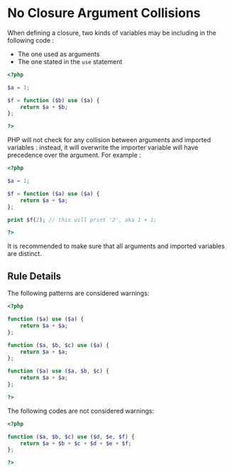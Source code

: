 <!-- Good Practices -->
# No Closure Argument Collisions

When defining a closure, two kinds of variables may be including in the following code : 
* The one used as arguments
* The one stated in the `use` statement

```php
<?php

$a = 1;

$f = function ($b) use ($a) {
	return $a + $b;
};

?>
```

PHP will not check for any collision between arguments and imported variables : instead, it will overwrite the importer variable will have precedence over the argument. For example : 

```php
<?php

$a = 1;

$f = function ($a) use ($a) {
	return $a + $a;
};

print $f(2); // this will print '2', aka 1 + 1;

?>
```

It is recommended to make sure that all arguments and imported variables are distinct. 

## Rule Details

The following patterns are considered warnings:

```php
<?php

function ($a) use ($a) {
	return $a + $a;
};

function ($a, $b, $c) use ($a) {
	return $a + $a;
};

function ($a) use ($a, $b, $c) {
	return $a + $a;
};

?>
```

The following codes are not considered warnings:

```php
<?php

function ($a, $b, $c) use ($d, $e, $f) {
	return $a + $b + $c + $d + $e + $f;
};

?>
```

<!--
### Options

## When Not To Use It

## Further Readings
-->

